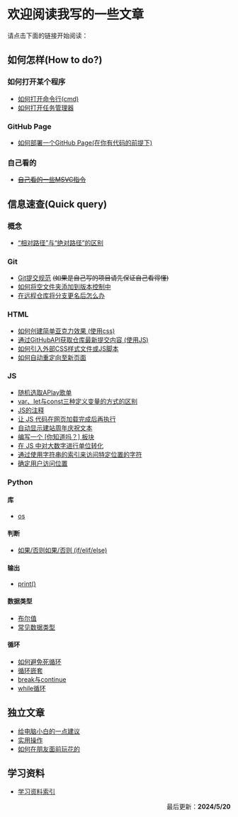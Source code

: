 # 欢迎阅读我写的一些文章
请点击下面的链接开始阅读：

## 如何怎样(How to do?)
### 如何打开某个程序
- [如何打开命令行(cmd)](https://duckduckstudio.github.io/Articles/如何怎样/如何打开命令提示符.html)
- [如何打开任务管理器](https://duckduckstudio.github.io/Articles/如何怎样/如何打开任务管理器.html)

### GitHub Page
- [如何部署一个GitHub Page(在你有代码的前提下)](https://duckduckstudio.github.io/Articles/#/如何怎样/GitHub%20Page/如何部署GitHub%20Page)

### 自己看的
- ~~[自己看的一些MSVC指令](https://duckduckstudio.github.io/Articles/#/如何怎样/MSVC部分指令)~~

## 信息速查(Quick query)
### 概念
- [“相对路径”与“绝对路径”的区别](https://duckduckstudio.github.io/Articles/#/信息速查/概念/“相对路径”与“绝对路径”的区别)

### Git
- [Git提交规范](https://duckduckstudio.github.io/Articles/#/信息速查/Git/Git提交规范) ~~(如果是自己写的项目请先保证自己看得懂)~~
- [如何将空文件夹添加到版本控制中](https://duckduckstudio.github.io/Articles/#/信息速查/Git/跟踪空文件夹)
- [在远程仓库将分支更名后怎么办](https://duckduckstudio.github.io/Articles/#/信息速查/Git/在远程仓库将分支更名后怎么办)

### HTML
- [如何创建简单亚克力效果 (使用css)](https://duckduckstudio.github.io/Articles/#/信息速查/html/如何创建简单亚克力效果)
- [通过GitHubAPI获取仓库最新提交内容 (使用JS)](https://duckduckstudio.github.io/Articles/#/信息速查/html/通过GitHubAPI获取仓库最新提交内容)
- [如何引入外部CSS样式文件或JS脚本](https://duckduckstudio.github.io/Articles/#/信息速查/html/如何引入外部css或js)
- [如何自动重定向至新页面](https://duckduckstudio.github.io/Articles/#/信息速查/html/自动重定向)

### JS
- [随机选取APlay歌单](https://duckduckstudio.github.io/Articles/#/信息速查/JS/随机歌单)
- [var、let与const三种定义变量的方式的区别](https://duckduckstudio.github.io/Articles/#/信息速查/JS/var、let与const)
- [JS的注释](https://duckduckstudio.github.io/Articles/#/信息速查/JS/关于注释)
- [让 JS 代码在网页加载完成后再执行](https://duckduckstudio.github.io/Articles/#/信息速查/JS/加载完成后再执行)
- [自动显示建站周年庆祝文本](https://duckduckstudio.github.io/Articles/#/信息速查/JS/自动显示建站周年庆祝文本)
- [编写一个 [你知道吗？] 板块](https://duckduckstudio.github.io/Articles/#/信息速查/JS/你知道吗)
- [在 JS 中对大数字进行单位转化](https://duckduckstudio.github.io/Articles/#/信息速查/JS/数字单位转化)
- [通过使用字符串的索引来访问特定位置的字符](https://duckduckstudio.github.io/Articles/#/信息速查/JS/索引特定位置的字符)
- [确定用户访问位置](https://duckduckstudio.github.io/Articles/#/信息速查/JS/确定用户位置)

### Python
#### 库
- [os](https://duckduckstudio.github.io/Articles/#/信息速查/Python/库/os模块/index)

#### 判断
- [如果/否则如果/否则 (if/elif/else)](https://duckduckstudio.github.io/Articles/#/信息速查/Python/判断/if_elif_else)

#### 输出
- [print()](https://duckduckstudio.github.io/Articles/#/信息速查/Python/输出/print())

#### 数据类型
- [布尔值](https://duckduckstudio.github.io/Articles/#/信息速查/Python/数据类型/布尔值)
- [常见数据类型](https://duckduckstudio.github.io/Articles/#/信息速查/Python/数据类型/数据类型)

#### 循环
- [如何避免死循环](https://duckduckstudio.github.io/Articles/#/信息速查/Python/循环/如何避免死循环)
- [循环嵌套](https://duckduckstudio.github.io/Articles/#/信息速查/Python/循环/循环嵌套)
- [break与continue](https://duckduckstudio.github.io/Articles/#/信息速查/Python/循环/break与continue)
- [while循环](https://duckduckstudio.github.io/Articles/#/信息速查/Python/循环/while)

## 独立文章
- [给电脑小白的一点建议](https://duckduckstudio.github.io/Articles/#/给电脑小白的一点建议)
- [实用操作](https://duckduckstudio.github.io/Articles/#/实用操作)
- [如何在朋友面前玩花的](https://duckduckstudio.github.io/Articles/#/想玩花的可以看这篇)

## 学习资料
- [学习资料索引](https://duckduckstudio.github.io/Articles/#/学习资料)

<div style="text-align: right;">
    <p>最后更新：<strong>2024/5/20</strong></p>
</div>